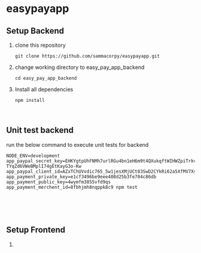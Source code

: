 # easypayapp

## Setup Backend
1.  clone this repository
    ```
    git clone https://github.com/sammacorpy/easypayapp.git
    ```

2.  change working directory to easy_pay_app_backend
    ```
    cd easy_pay_app_backend
    ```

3.  Install all dependencies
    ```
    npm install
    ```
<br>

## Unit test backend
run the below command to execute unit tests for backend
``` 
NODE_ENV=development app_paypal_secret_key=EHKYgtpUhFNMh7urlRGu4bn1eH6m9t4QXukqftWIHWZpiTrkvok-TYqZd6VWeBMplI74gEtKayG3o-Kw app_paypal_client_id=AZxTChUVvdic765_5w1jesXMjUCt83SwD2CYkRi62a5XfMV7XscLRqi1xHVn2yzqIBsirDkwri3k0rSP app_payment_private_key=e1cf3496be9eee408d25b3fe704c86db app_payment_public_key=4wymfm3855vfd9qs app_payment_merchent_id=8fbhjmh8nqppk8c9 npm test
```

<br>
<br>
<br>

## Setup Frontend

1.